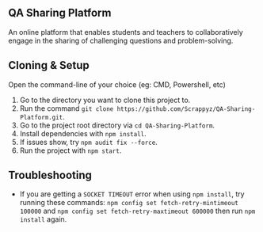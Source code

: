 ## QA Sharing Platform

An online platform that enables students and teachers to collaboratively engage in the sharing of challenging questions and problem-solving.

## Cloning & Setup

Open the command-line of your choice (eg: CMD, Powershell, etc)
1. Go to the directory you want to clone this project to.
2. Run the command `git clone https://github.com/Scrappyz/QA-Sharing-Platform.git`.
3. Go to the project root directory via `cd QA-Sharing-Platform`.
4. Install dependencies with `npm install`.
5. If issues show, try `npm audit fix --force`.
6. Run the project with `npm start`.

## Troubleshooting

- If you are getting a `SOCKET TIMEOUT` error when using `npm install`, try running these commands: `npm config set fetch-retry-mintimeout 100000` and `npm config set fetch-retry-maxtimeout 600000` then run `npm install` again.